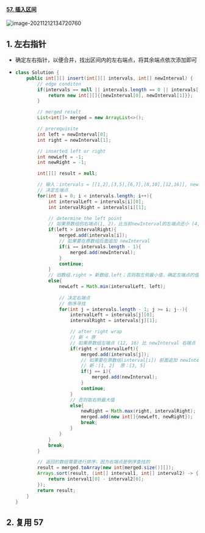 #### [57. 插入区间](https://leetcode-cn.com/problems/insert-interval/)

![image-20211212134720760](https://raw.githubusercontent.com/TWDH/Leetcode-From-Zero/pictures/img/image-20211212134720760.png)

## 1. 左右指针

- 确定左右指针，以便合并，找出区间内的左右端点，将其余端点依次添加即可

- ```java
  class Solution {
      public int[][] insert(int[][] intervals, int[] newInterval) {
          // edge conditon
          if(intervals == null || intervals.length == 0 || intervals[0] == null || intervals[0].length == 0){
              return new int[][]{{newInterval[0], newInterval[1]}};
          }
  
          // merged result
          List<int[]> merged = new ArrayList<>();
  
          // prerequisite
          int left = newInterval[0];
          int right = newInterval[1];
  
          // inserted left or right
          int newLeft = -1;
          int newRight = -1;
  
          int[][] result = null;
  
          // 输入：intervals = [[1,2],[3,5],[6,7],[8,10],[12,16]], newInterval = [4,8]
          // 决定左端点
          for(int i = 0; i < intervals.length; i++){
              int intervalLeft = intervals[i][0];
              int intervalRight = intervals[i][1];
  
              // determine the left point
              // 如果原数组的右端点(1, 2)，比当前newInterval的左端点还小 (4, 8)，则直接添加
              if(left > intervalRight){
                  merged.add(intervals[i]);
                  // 如果要在原数组后面追加 newInterval
                  if(i == intervals.length - 1){
                      merged.add(newInterval);
                  }
                  continue;
              }
              // 旧数组.right > 新数组.left；否则取左侧最小值，确定左端点的值
              else{
                  newLeft = Math.min(intervalLeft, left);
                  
                  // 决定右端点
                  // 倒序寻找
                  for(int j = intervals.length - 1; j >= i; j--){
                      intervalLeft = intervals[j][0];
                      intervalRight = intervals[j][1];
  
                      // after right wrap
                      // 新 < 原
                      // 如果原数组左端点 (12, 16) 比 newInterval 右端点 (4, 8) 还大，则直接添加
                      if(right < intervalLeft){
                          merged.add(intervals[j]);
                          // 如果要在原数组(interval[i]) 前面追加 newInterval
                          // 新：[1, 2]  原：[3, 5]
                          if(j == i){
                              merged.add(newInterval);
                          }
                          continue;
                      }
                      // 否则取右侧最大值
                      else{
                          newRight = Math.max(right, intervalRight);
                          merged.add(new int[]{newLeft, newRight});
                          break;
                      }                    
                  }
              }
              break;
          }
  
          // 返回的数组需要进行排序，因为右端点是倒序查找的
          result = merged.toArray(new int[merged.size()][]);
          Arrays.sort(result, (int[] interval1, int[] interval2) -> {
              return interval1[0] - interval2[0];
          });
          return result;
      }
  }
  ```
  

## 2. 复用 57